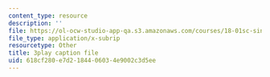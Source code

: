 ```yaml
---
content_type: resource
description: ''
file: https://ol-ocw-studio-app-qa.s3.amazonaws.com/courses/18-01sc-single-variable-calculus-fall-2010/618cf280e7d2184406034e9002c3d5ee_R9a_NHXrBcg.srt
file_type: application/x-subrip
resourcetype: Other
title: 3play caption file
uid: 618cf280-e7d2-1844-0603-4e9002c3d5ee
---
```

